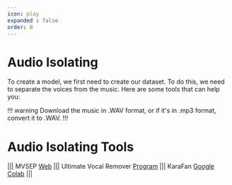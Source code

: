 ```yaml
---
icon: play
expanded : false
order: B
---
```


# Audio Isolating

To create a model, we first need to create our dataset. To do this, we need to separate the voices from the music. Here are some tools that can help you:

!!! warning
Download the music in .WAV format, or if it's in .mp3 format, convert it to .WAV.
!!!

# Audio Isolating Tools

||| MVSEP
[Web](https://mvsep.com/es)
||| Ultimate Vocal Remover
[Program](https://github.com/Anjok07/ultimatevocalremovergui/releases/tag/v5.6)
||| KaraFan
[Google Colab](https://colab.research.google.com/drive/1f3y3-Z9GOGqEHeY8M--2g3z-vOzWiKdn?usp=sharing)
|||